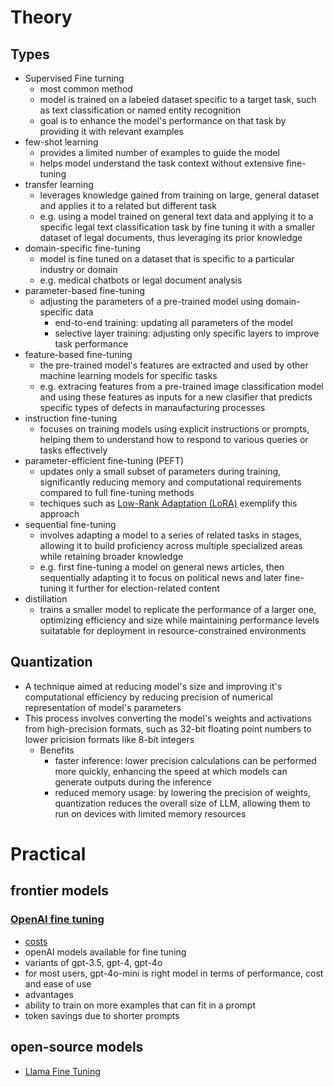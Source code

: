 # Theory

## Types

- Supervised Fine turning
  - most common method
  - model is trained on a labeled dataset specific to a target task, such as text classification or named entity recognition
  - goal is to enhance the model's performance on that task by providing it with relevant examples
- few-shot learning
  - provides a limited number of examples to guide the model
  - helps model understand the task context without extensive fine-tuning
- transfer learning
  - leverages knowledge gained from training on large, general dataset and applies it to a related but different task
  - e.g. using a model trained on general text data and applying it to a specific legal text classification task by fine tuning it with a smaller dataset of legal documents, thus leveraging its prior knowledge
- domain-specific fine-tuning
  - model is fine tuned on a dataset that is specific to a particular industry or domain
  - e.g. medical chatbots or legal document analysis
- parameter-based fine-tuning
  - adjusting the parameters of a pre-trained model using domain-specific data
    - end-to-end training: updating all parameters of the model
    - selective layer training: adjusting only specific layers to improve task performance
- feature-based fine-tuning
  - the pre-trained model's features are extracted and used by other machine learning models for specific tasks
  - e.g. extracing features from a pre-trained image classification model and using these features as inputs for a new clasifier that predicts specific types of defects in manaufacturing processes
- instruction fine-tuning
  - focuses on training models using explicit instructions or prompts, helping them to understand how to respond to various queries or tasks effectively
- parameter-efficient fine-tuning (PEFT)
  - updates only a small subset of parameters during training, significantly reducing memory and computational requirements compared to full fine-tuning methods
  - techiques such as [Low-Rank Adaptation (LoRA)](/ai/llama_fine-tuning.md) exemplify this approach
- sequential fine-tuning
  - involves adapting a model to a series of related tasks in stages, allowing it to build proficiency across multiple specialized areas while retaining broader knowledge
  - e.g. first fine-tuning a model on general news articles, then sequentially adapting it to focus on political news and later fine-tuning it further for election-related content
- distillation
  - trains a smaller model to replicate the performance of a larger one, optimizing efficiency and size while maintaining performance levels suitatable for deployment in resource-constrained environments

## Quantization

- A technique aimed at reducing model's size and improving it's computational efficiency by reducing precision of numerical representation of model's parameters
- This process involves converting the model's weights and activations from high-precision formats, such as 32-bit floating point numbers to lower pricision formats like 8-bit integers
  - Benefits
    - faster inference: lower precision calculations can be performed more quickly, enhancing the speed at which models can generate outputs during the inference
    - reduced memory usage: by lowering the precision of weights, quantization reduces the overall size of LLM, allowing them to run on devices with limited memory resources

# Practical

## frontier models

### [OpenAI fine tuning](https://platform.openai.com/docs/guides/fine-tuning)

- [costs](https://platform.openai.com/docs/guides/fine-tuning#estimate-costs)
- openAI models available for fine tuning
- variants of gpt-3.5, gpt-4, gpt-4o
- for most users, gpt-4o-mini is right model in terms of performance, cost and ease of use
- advantages
- ability to train on more examples that can fit in a prompt
- token savings due to shorter prompts

## open-source models

- [Llama Fine Tuning](/ai/llama_fine-tuning.md)
